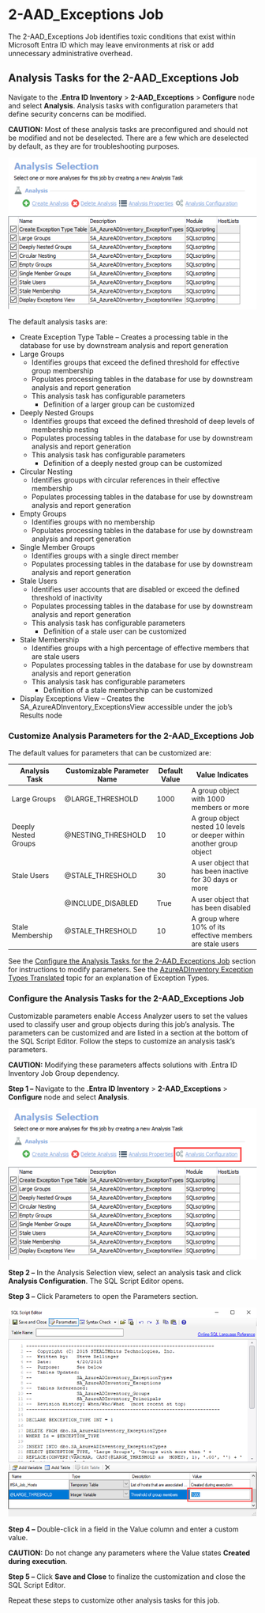 # 2-AAD\_Exceptions Job

The 2-AAD\_Exceptions Job identifies toxic conditions that exist within Microsoft Entra ID which may leave environments at risk or add unnecessary administrative overhead.

## Analysis Tasks for the 2-AAD\_Exceptions Job

Navigate to the __.Entra ID Inventory__ > __2-AAD\_Exceptions__ > __Configure__ node and select __Analysis__. Analysis tasks with configuration parameters that define security concerns can be modified.

__CAUTION:__ Most of these analysis tasks are preconfigured and should not be modified and not be deselected. There are a few which are deselected by default, as they are for troubleshooting purposes.

![Analysis Tasks for 2-AAD_Exceptions Job](/static/img/product_docs/accessanalyzer/accessanalyzer/enterpriseauditor/solutions/entraidinventory/exceptionsanalysistasks.png)

The default analysis tasks are:

- Create Exception Type Table – Creates a processing table in the database for use by downstream analysis and report generation
- Large Groups
  - Identifies groups that exceed the defined threshold for effective group membership
  - Populates processing tables in the database for use by downstream analysis and report generation
  - This analysis task has configurable parameters
    - Definition of a larger group can be customized
- Deeply Nested Groups
  - Identifies groups that exceed the defined threshold of deep levels of membership nesting
  - Populates processing tables in the database for use by downstream analysis and report generation
  - This analysis task has configurable parameters
    - Definition of a deeply nested group can be customized
- Circular Nesting
  - Identifies groups with circular references in their effective membership
  - Populates processing tables in the database for use by downstream analysis and report generation
- Empty Groups
  - Identifies groups with no membership
  - Populates processing tables in the database for use by downstream analysis and report generation
- Single Member Groups
  - Identifies groups with a single direct member
  - Populates processing tables in the database for use by downstream analysis and report generation
- Stale Users
  - Identifies user accounts that are disabled or exceed the defined threshold of inactivity
  - Populates processing tables in the database for use by downstream analysis and report generation
  - This analysis task has configurable parameters
    - Definition of a stale user can be customized
- Stale Membership
  - Identifies groups with a high percentage of effective members that are stale users
  - Populates processing tables in the database for use by downstream analysis and report generation
  - This analysis task has configurable parameters
    - Definition of a stale membership can be customized
- Display Exceptions View – Creates the SA\_AzureADInventory\_ExceptionsView accessible under the job’s Results node

### Customize Analysis Parameters for the 2-AAD\_Exceptions Job

The default values for parameters that can be customized are:

| Analysis Task | Customizable Parameter Name | Default Value | Value Indicates |
| --- | --- | --- | --- |
| Large Groups | @LARGE\_THRESHOLD | 1000 | A group object with 1000 members or more |
| Deeply Nested Groups | @NESTING\_THRESHOLD | 10 | A group object nested 10 levels or deeper within another group object |
| Stale Users | @STALE\_THRESHOLD | 30 | A user object that has been inactive for 30 days or more |
|  | @INCLUDE\_DISABLED | True | A user object that has been disabled |
| Stale Membership | @STALE\_THRESHOLD | 10 | A group where 10% of its effective members are stale users |

See the [Configure the Analysis Tasks for the 2-AAD\_Exceptions Job](#Configure-the-Analysis-Tasks-for-the-2-AAD_Exceptions-Job) section for instructions to modify parameters. See the [AzureADInventory Exception Types Translated](/docs/product_docs/accessanalyzer/accessanalyzer/enterpriseauditor/admin/datacollector/azureadinventory/standardtables.md#AzureADInventory-Exception-Types-Translated) topic for an explanation of Exception Types.

### Configure the Analysis Tasks for the 2-AAD\_Exceptions Job

Customizable parameters enable Access Analyzer users to set the values used to classify user and group objects during this job’s analysis. The parameters can be customized and are listed in a section at the bottom of the SQL Script Editor. Follow the steps to customize an analysis task’s parameters.

__CAUTION:__ Modifying these parameters affects solutions with .Entra ID Inventory Job Group dependency.

__Step 1 –__ Navigate to the __.Entra ID Inventory__ > __2-AAD\_Exceptions__ > __Configure__ node and select __Analysis__.

![Analysis Configuration option on Analysis Selection page](/static/img/product_docs/accessanalyzer/accessanalyzer/enterpriseauditor/solutions/entraidinventory/exceptionsanalysisconfiguration.png)

__Step 2 –__ In the Analysis Selection view, select an analysis task and click __Analysis Configuration__. The SQL Script Editor opens.

__Step 3 –__ Click Parameters to open the Parameters section.

![Change Parameter Value in SQL Script Editor](/static/img/product_docs/accessanalyzer/accessanalyzer/enterpriseauditor/solutions/entraidinventory/exceptionssqlscripteditor.png)

__Step 4 –__ Double-click in a field in the Value column and enter a custom value.

__CAUTION:__ Do not change any parameters where the Value states __Created during execution__.

__Step 5 –__ Click __Save and Close__ to finalize the customization and close the SQL Script Editor.

Repeat these steps to customize other analysis tasks for this job.
